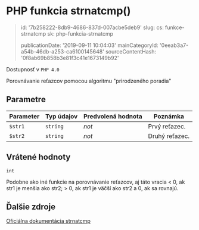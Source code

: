PHP funkcia strnatcmp()
=======================

> id: '7b258222-8db9-4686-837d-007acbe5deb9'
> slug:
> 	cs: funkce-strnatcmp
> 	sk: php-funkcia-strnatcmp
> 
> publicationDate: '2019-09-11 10:04:03'
> mainCategoryId: '0eeab3a7-a54b-46db-a253-ca6100145648'
> sourceContentHash: '0f8ab69b858b3e81f3c41e1673149b92'

Dostupnosť v `PHP 4.0`

Porovnávanie reťazcov pomocou algoritmu "prirodzeného poradia"


Parametre
--------------

| Parameter | Typ údajov | Predvolená hodnota | Poznámka |
|-----|-----|-----|-----|
| `$str1` | `string` | *not* | Prvý reťazec. |
| `$str2` | `string` | *not* | Druhý reťazec. |


Vrátené hodnoty
----------------

`int`

Podobne ako iné funkcie na porovnávanie reťazcov, aj táto vracia &lt; 0, ak
str1 je menšia ako str2; &gt;
0, ak str1 je väčší ako
str2 a 0, ak sa rovnajú.

Ďalšie zdroje
------------

[Oficiálna dokumentácia strnatcmp](https://www.php.net/manual/en/function.strnatcmp.php)
